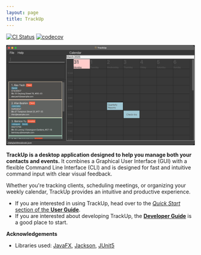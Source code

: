```yaml
---
layout: page
title: TrackUp
---
```


[![CI Status](https://github.com/AY2425S2-CS2103T-F14-4/tp/workflows/Java%20CI/badge.svg)](https://github.com/AY2425S2-CS2103T-F14-4/tp/actions)
[![codecov](https://codecov.io/gh/AY2425S2-CS2103T-F14-4/tp/graph/badge.svg?token=H4Z1Q1GOF6)](https://codecov.io/gh/AY2425S2-CS2103T-F14-4/tp)

![Ui](images/Ui1.png)

**TrackUp is a desktop application designed to help you manage both your contacts and events.** It combines a Graphical User Interface (GUI) with a flexible Command Line Interface (CLI) and is designed for fast and intuitive command input with clear visual feedback.

Whether you're tracking clients, scheduling meetings, or organizing your weekly calendar, TrackUp provides an intuitive and productive experience.

* If you are interested in using TrackUp, head over to the [_Quick Start_ section of the **User Guide**](UserGuide.html#quick-start).
* If you are interested about developing TrackUp, the [**Developer Guide**](DeveloperGuide.html) is a good place to start.

**Acknowledgements**

* Libraries used: [JavaFX](https://openjfx.io/), [Jackson](https://github.com/FasterXML/jackson), [JUnit5](https://github.com/junit-team/junit5)

